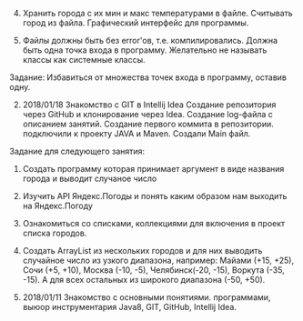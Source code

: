 004.  Хранить города с их мин и макс температурами в файле.
Считывать город из файла.
Графический интерфейс для программы.

003. Файлы должны быть без error'ов, т.е. компилировались.
Должна быть одна точка входа в программу.
Желательно не называть классы как системные классы.

Задание:
Избавиться от множества точек входа в программу, оставив одну.

002. 2018/01/18
Знакомство с GIT в Intellij Idea
Создание репозитория через GitHub и клонирование через Idea.
Создание log-файла с описанием занятий.
Создание первого коммита в репозитории.
подключили к проекту JAVA  и Maven.
Создали Mаin файл.

Задание для следующего занятия:
1. Создать программу которая принимает аргумент в виде названия города и выводит случаное число
2. Изучить API Яндекс.Погоды и понять каким образом нам выходить на Яндекс.Погоду
3. Ознакомиться со списками, коллекциями для включения в проект списка городов.
4. Создать ArrayList из нескольких городов и для них выводить случайное число из узкого диапазона, например: Майами (+15, +25), Сочи (+5, +10), Москва (-10, -5), Челябинск(-20, -15), Воркута (-35, -15). А для всех остальных из широкого диапазона (-50, +50).

001. 2018/01/11
Знакомство с основными понятиями. программами, выюор инструментария
Java8, GIT, GitHub, Intellij Idea.
